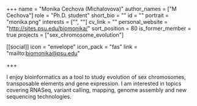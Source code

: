 +++
name = "Monika Cechova (Michalovova)"
author_names = ["M Cechova"]
role = "Ph.D. student"
short_bio = ""
id = ""
portrait = "monika.png"
interests = ["", ""]
cv_link = ""
personal_website = "http://sites.psu.edu/biomonika/"
sort_position = 80
is_former_member = true
projects = ["sex_chromosome_evolution"]

[[social]]
    icon = "envelope"
    icon_pack = "fas"
    link = "mailto:biomonika@psu.edu"

+++

I enjoy bioinformatics as a tool to study evolution of sex chromosomes,
transposable elements and gene expression.  I am interested in
topics covering RNASeq, variant calling, mapping, genome assembly
and new sequencing technologies.
